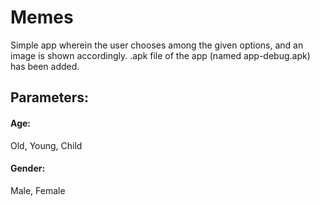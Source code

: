 # Memes
Simple app wherein the user chooses among the given options, and an image is shown accordingly. .apk file of the app (named app-debug.apk) has been added.

## Parameters:

#### Age:
Old, Young, Child

#### Gender:
Male, Female
